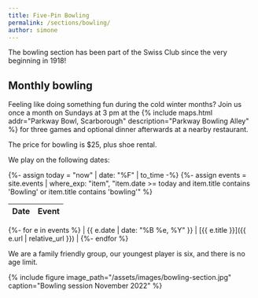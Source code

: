 ```yaml
---
title: Five-Pin Bowling
permalink: /sections/bowling/
author: simone
---
```


The bowling section has been part of the Swiss Club since the very beginning in
1918!

## Monthly bowling

Feeling like doing something fun during the cold winter months? Join us once a
month on Sundays at 3 pm at the {% include maps.html addr="Parkway Bowl,
Scarborough" description="Parkway Bowling Alley" %} for three games and
optional dinner afterwards at a nearby restaurant.

The price for bowling is \$25, plus shoe rental.

We play on the following dates:

{%- assign today = "now" | date: "%F" | to_time -%}
{%- assign events = site.events
  | where_exp: "item", "item.date >= today and
    item.title contains 'Bowling' or item.title contains 'bowling'" %}

| Date | Event |
| ---: | ----- |
{%- for e in events %}
| {{ e.date | date: "%B %e, %Y" }} | [{{ e.title }}]({{ e.url | relative_url }}) |
{%- endfor %}

We are a family friendly group, our youngest player is six, and there is no age
limit.

{% include figure image_path="/assets/images/bowling-section.jpg"
caption="Bowling session November 2022" %}
